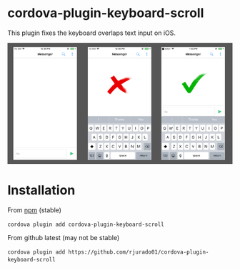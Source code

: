 # cordova-plugin-keyboard-scroll

This plugin fixes the keyboard overlaps text input on iOS.

![example](images/keyboardoverlap.png)

# Installation

From [npm](https://www.npmjs.com/package/cordova-plugin-keyboard) (stable)

`cordova plugin add cordova-plugin-keyboard-scroll`

From github latest (may not be stable)

`cordova plugin add https://github.com/rjurado01/cordova-plugin-keyboard-scroll`
